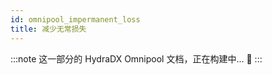 ```yaml
---
id: omnipool_impermanent_loss
title: 减少无常损失
---
```


:::note
这一部分的 HydraDX Omnipool 文档，正在构建中... 🚧
:::
